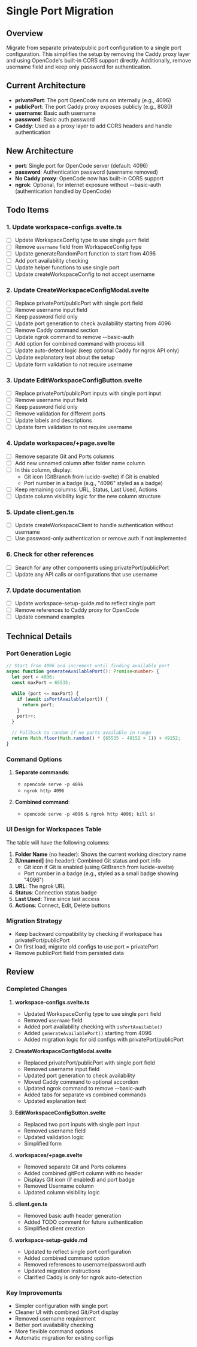 # Single Port Migration

## Overview
Migrate from separate private/public port configuration to a single port configuration. This simplifies the setup by removing the Caddy proxy layer and using OpenCode's built-in CORS support directly. Additionally, remove username field and keep only password for authentication.

## Current Architecture
- **privatePort**: The port OpenCode runs on internally (e.g., 4096)
- **publicPort**: The port Caddy proxy exposes publicly (e.g., 8080)
- **username**: Basic auth username
- **password**: Basic auth password
- **Caddy**: Used as a proxy layer to add CORS headers and handle authentication

## New Architecture
- **port**: Single port for OpenCode server (default: 4096)
- **password**: Authentication password (username removed)
- **No Caddy proxy**: OpenCode now has built-in CORS support
- **ngrok**: Optional, for internet exposure without --basic-auth (authentication handled by OpenCode)

## Todo Items

### 1. Update workspace-configs.svelte.ts
- [ ] Update WorkspaceConfig type to use single `port` field
- [ ] Remove `username` field from WorkspaceConfig type
- [ ] Update generateRandomPort function to start from 4096
- [ ] Add port availability checking
- [ ] Update helper functions to use single port
- [ ] Update createWorkspaceConfig to not accept username

### 2. Update CreateWorkspaceConfigModal.svelte
- [ ] Replace privatePort/publicPort with single port field
- [ ] Remove username input field
- [ ] Keep password field only
- [ ] Update port generation to check availability starting from 4096
- [ ] Remove Caddy command section
- [ ] Update ngrok command to remove --basic-auth
- [ ] Add option for combined command with process kill
- [ ] Update auto-detect logic (keep optional Caddy for ngrok API only)
- [ ] Update explanatory text about the setup
- [ ] Update form validation to not require username

### 3. Update EditWorkspaceConfigButton.svelte
- [ ] Replace privatePort/publicPort inputs with single port input
- [ ] Remove username input field
- [ ] Keep password field only
- [ ] Remove validation for different ports
- [ ] Update labels and descriptions
- [ ] Update form validation to not require username

### 4. Update workspaces/+page.svelte
- [ ] Remove separate Git and Ports columns
- [ ] Add new unnamed column after folder name column
- [ ] In this column, display:
  - Git icon (GitBranch from lucide-svelte) if Git is enabled
  - Port number in a badge (e.g., "4096" styled as a badge)
- [ ] Keep remaining columns: URL, Status, Last Used, Actions
- [ ] Update column visibility logic for the new column structure

### 5. Update client.gen.ts
- [ ] Update createWorkspaceClient to handle authentication without username
- [ ] Use password-only authentication or remove auth if not implemented

### 6. Check for other references
- [ ] Search for any other components using privatePort/publicPort
- [ ] Update any API calls or configurations that use username

### 7. Update documentation
- [ ] Update workspace-setup-guide.md to reflect single port
- [ ] Remove references to Caddy proxy for OpenCode
- [ ] Update command examples

## Technical Details

### Port Generation Logic
```typescript
// Start from 4096 and increment until finding available port
async function generateAvailablePort(): Promise<number> {
  let port = 4096;
  const maxPort = 65535;
  
  while (port <= maxPort) {
    if (await isPortAvailable(port)) {
      return port;
    }
    port++;
  }
  
  // Fallback to random if no ports available in range
  return Math.floor(Math.random() * (65535 - 49152 + 1)) + 49152;
}
```

### Command Options
1. **Separate commands**:
   - `opencode serve -p 4096`
   - `ngrok http 4096`

2. **Combined command**:
   - `opencode serve -p 4096 & ngrok http 4096; kill $!`

### UI Design for Workspaces Table
The table will have the following columns:
1. **Folder Name** (no header): Shows the current working directory name
2. **[Unnamed]** (no header): Combined Git status and port info
   - Git icon if Git is enabled (using GitBranch from lucide-svelte)
   - Port number in a badge (e.g., styled as a small badge showing "4096")
3. **URL**: The ngrok URL
4. **Status**: Connection status badge
5. **Last Used**: Time since last access
6. **Actions**: Connect, Edit, Delete buttons

### Migration Strategy
- Keep backward compatibility by checking if workspace has privatePort/publicPort
- On first load, migrate old configs to use port = privatePort
- Remove publicPort field from persisted data

## Review

### Completed Changes

1. **workspace-configs.svelte.ts**
   - Updated WorkspaceConfig type to use single `port` field
   - Removed `username` field
   - Added port availability checking with `isPortAvailable()`
   - Added `generateAvailablePort()` starting from 4096
   - Added migration logic for old configs with privatePort/publicPort

2. **CreateWorkspaceConfigModal.svelte**
   - Replaced privatePort/publicPort with single port field
   - Removed username input field
   - Updated port generation to check availability
   - Moved Caddy command to optional accordion
   - Updated ngrok command to remove --basic-auth
   - Added tabs for separate vs combined commands
   - Updated explanation text

3. **EditWorkspaceConfigButton.svelte**
   - Replaced two port inputs with single port input
   - Removed username field
   - Updated validation logic
   - Simplified form

4. **workspaces/+page.svelte**
   - Removed separate Git and Ports columns
   - Added combined gitPort column with no header
   - Displays Git icon (if enabled) and port badge
   - Removed Username column
   - Updated column visibility logic

5. **client.gen.ts**
   - Removed basic auth header generation
   - Added TODO comment for future authentication
   - Simplified client creation

6. **workspace-setup-guide.md**
   - Updated to reflect single port configuration
   - Added combined command option
   - Removed references to username/password auth
   - Updated migration instructions
   - Clarified Caddy is only for ngrok auto-detection

### Key Improvements
- Simpler configuration with single port
- Cleaner UI with combined Git/Port display
- Removed username requirement
- Better port availability checking
- More flexible command options
- Automatic migration for existing configs